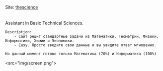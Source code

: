 <p>
	Site: <a href="https://thesci.000webhostapp.com" target="_blank">thescience</a>
	<br>
	<br>
	<br>
	Assistant in Basic Technical Sciences.

	Description:
		- Сайт решит стандартные задачи из Математики, Геометрии, Физики, Информатики, Химии и Экономики.
		- Easy. Просто введите свои данные и вы увидите ответ мгновенно.

	На данный момент готово только Математика (70%) и Информатика (100%)

<src="img/screen.png">
</p>
